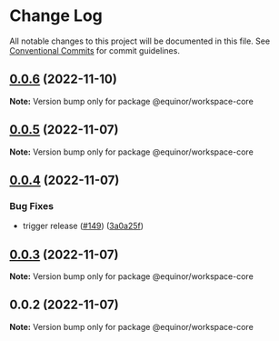 # Change Log

All notable changes to this project will be documented in this file.
See [Conventional Commits](https://conventionalcommits.org) for commit guidelines.

## [0.0.6](https://github.com/equinor/fusion-workspace/compare/@equinor/workspace-core@0.0.5...@equinor/workspace-core@0.0.6) (2022-11-10)

**Note:** Version bump only for package @equinor/workspace-core

## [0.0.5](https://github.com/equinor/fusion-workspace/compare/@equinor/workspace-core@0.0.4...@equinor/workspace-core@0.0.5) (2022-11-07)

**Note:** Version bump only for package @equinor/workspace-core

## [0.0.4](https://github.com/equinor/fusion-workspace/compare/@equinor/workspace-core@0.0.3...@equinor/workspace-core@0.0.4) (2022-11-07)

### Bug Fixes

-   trigger release ([#149](https://github.com/equinor/fusion-workspace/issues/149)) ([3a0a25f](https://github.com/equinor/fusion-workspace/commit/3a0a25fc280438dd75dad428e7480eaf6d5328e3))

## [0.0.3](https://github.com/equinor/fusion-workspace/compare/@equinor/workspace-core@0.0.2...@equinor/workspace-core@0.0.3) (2022-11-07)

**Note:** Version bump only for package @equinor/workspace-core

## 0.0.2 (2022-11-07)

**Note:** Version bump only for package @equinor/workspace-core
